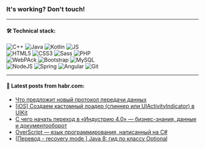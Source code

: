 ### It's working? Don't touch!

---

#### 🛠️ Technical stack:

![C++](https://img.shields.io/badge/C++-informational?logo=c%2B%2B&style=flat&logoColor=white&color=9C033A)
![Java](https://img.shields.io/badge/Java-informational?logo=java&style=flat&logoColor=white&color=007396)
![Kotlin](https://img.shields.io/badge/Kotlin-informational?logo=Kotlin&style=flat&logoColor=white&color=0095D5)
![JS](https://img.shields.io/badge/JS-informational?logo=javaScript&style=flat&logoColor=black&color=F7Df1E) <br>
![HTML5](https://img.shields.io/badge/HTML5-informational?logo=html5&style=flat&logoColor=white&color=E34F26)
![CSS3](https://img.shields.io/badge/CSS3-informational?logo=css3&style=flat&logoColor=white&color=157286)
![Sass](https://img.shields.io/badge/Saas-informational?logo=sass&style=flat&logoColor=white&color=hotpink)
![PHP](https://img.shields.io/badge/PHP-informational?logo=php&style=flat&logoColor=white&color=777BB4) <br>
![WebPAck](https://img.shields.io/badge/WebPack-informational?logo=webPack&style=flat&logoColor=white&color=FF6F00)
![Bootstrap](https://img.shields.io/badge/Bootstrap-informational?logo=Bootstrap&style=flat&logoColor=white&color=7952B3)
![MySQL](https://img.shields.io/badge/MySQL-informational?logo=MySQL&style=flat&logoColor=white&color=00f) <br>
![NodeJS](https://img.shields.io/badge/NodeJS-informational?logo=node.js&style=flat&logoColor=white&color=43853D)
![Spring](https://img.shields.io/badge/Spring-informational?logo=Spring&style=flat&logoColor=white&color=0A9EDC)
![Angular](https://img.shields.io/badge/Vue-informational?logo=vue.js&style=flat&logoColor=white&color=red)
![Git](https://img.shields.io/badge/Git-informational?logo=git&style=flat&logoColor=white&color=darkorange)

___

#### 💬 Latest posts from habr.com:

<!-- BLOG-POST-LIST:START -->
- [Что предложит новый протокол передачи данных](https://habr.com/ru/post/658715/?utm_source=habrahabr&utm_medium=rss&utm_campaign=658715)
- [[iOS] Создаем кастомный лоадер &lpar;спиннер или UIActivityIndicator&rpar; в UIKit](https://habr.com/ru/post/658083/?utm_source=habrahabr&utm_medium=rss&utm_campaign=658083)
- [С чего начать переход в «Индустрию 4.0» — бизнес-знания, данные и документооборот](https://habr.com/ru/post/658739/?utm_source=habrahabr&utm_medium=rss&utm_campaign=658739)
- [OverScript — язык программирования, написанный на C#](https://habr.com/ru/post/656035/?utm_source=habrahabr&utm_medium=rss&utm_campaign=656035)
- [[Перевод - recovery mode ] Java 8: гид по классу Optional](https://habr.com/ru/post/658457/?utm_source=habrahabr&utm_medium=rss&utm_campaign=658457)
<!-- BLOG-POST-LIST:END -->
